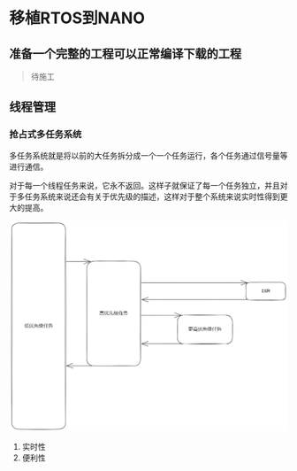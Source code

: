 # 移植RTOS到NANO

## 准备一个完整的工程可以正常编译下载的工程

> 待施工

## 线程管理

### 抢占式多任务系统

多任务系统就是将以前的大任务拆分成一个一个任务运行，各个任务通过信号量等进行通信。

对于每一个线程任务来说，它永不返回。这样子就保证了每一个任务独立，并且对于多任务系统来说还会有关于优先级的描述，这样对于整个系统来说实时性得到更大的提高。

![任务系统示例](figures/freertosRead_taskHint.png)

1. 实时性
2. 便利性

